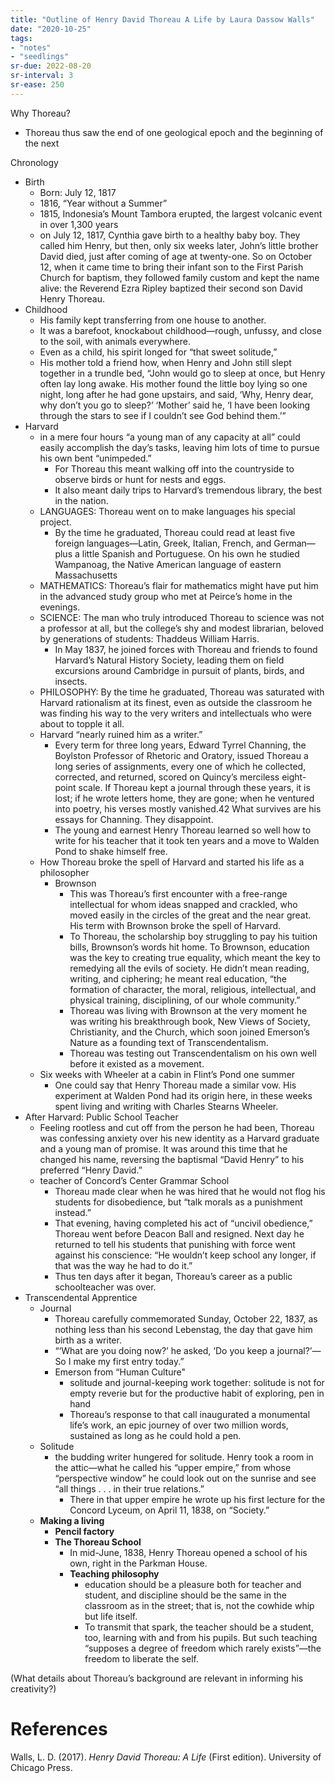 ```yaml
---
title: "Outline of Henry David Thoreau A Life by Laura Dassow Walls"
date: "2020-10-25"
tags:
- "notes"
- "seedlings"
sr-due: 2022-08-20
sr-interval: 3
sr-ease: 250
---
```


Why Thoreau?

- Thoreau thus saw the end of one geological epoch and the beginning of the next

Chronology

- Birth
   - Born: July 12, 1817
   - 1816, “Year without a Summer”
   - 1815, Indonesia’s Mount Tambora erupted, the largest volcanic event in over 1,300 years
   - on July 12, 1817, Cynthia gave birth to a healthy baby boy. They called him Henry, but then, only six weeks later, John’s little brother David died, just after coming of age at twenty-one. So on October 12, when it came time to bring their infant son to the First Parish Church for baptism, they followed family custom and kept the name alive: the Reverend Ezra Ripley baptized their second son David Henry Thoreau.
- Childhood
   - His family kept transferring from one house to another.
   - It was a barefoot, knockabout childhood—rough, unfussy, and close to the soil, with animals everywhere.
   - Even as a child, his spirit longed for “that sweet solitude,”
   - His mother told a friend how, when Henry and John still slept together in a trundle bed, “John would go to sleep at once, but Henry often lay long awake. His mother found the little boy lying so one night, long after he had gone upstairs, and said, ‘Why, Henry dear, why don’t you go to sleep?’ ‘Mother’ said he, ‘I have been looking through the stars to see if I couldn’t see God behind them.’”
- Harvard
   - in a mere four hours “a young man of any capacity at all” could easily accomplish the day’s tasks, leaving him lots of time to pursue his own bent “unimpeded.”
      - For Thoreau this meant walking off into the countryside to observe birds or hunt for nests and eggs.
      - It also meant daily trips to Harvard’s tremendous library, the best in the nation.
   - LANGUAGES: Thoreau went on to make languages his special project.
      - By the time he graduated, Thoreau could read at least five foreign languages—Latin, Greek, Italian, French, and German—plus a little Spanish and Portuguese. On his own he studied Wampanoag, the Native American language of eastern Massachusetts
   - MATHEMATICS: Thoreau’s flair for mathematics might have put him in the advanced study group who met at Peirce’s home in the evenings.
   - SCIENCE: The man who truly introduced Thoreau to science was not a professor at all, but the college’s shy and modest librarian, beloved by generations of students: Thaddeus William Harris.
      - In May 1837, he joined forces with Thoreau and friends to found Harvard’s Natural History Society, leading them on field excursions around Cambridge in pursuit of plants, birds, and insects.
   - PHILOSOPHY: By the time he graduated, Thoreau was saturated with Harvard rationalism at its finest, even as outside the classroom he was finding his way to the very writers and intellectuals who were about to topple it all.
   - Harvard “nearly ruined him as a writer.”
      - Every term for three long years, Edward Tyrrel Channing, the Boylston Professor of Rhetoric and Oratory, issued Thoreau a long series of assignments, every one of which he collected, corrected, and returned, scored on Quincy’s merciless eight-point scale. If Thoreau kept a journal through these years, it is lost; if he wrote letters home, they are gone; when he ventured into poetry, his verses mostly vanished.42 What survives are his essays for Channing. They disappoint.
      - The young and earnest Henry Thoreau learned so well how to write for his teacher that it took ten years and a move to Walden Pond to shake himself free.
   - How Thoreau broke the spell of Harvard and started his life as a philosopher
      - Brownson
         - This was Thoreau’s first encounter with a free-range intellectual for whom ideas snapped and crackled, who moved easily in the circles of the great and the near great. His term with Brownson broke the spell of Harvard.
         - To Thoreau, the scholarship boy struggling to pay his tuition bills, Brownson’s words hit home. To Brownson, education was the key to creating true equality, which meant the key to remedying all the evils of society. He didn’t mean reading, writing, and ciphering; he meant real education, “the formation of character, the moral, religious, intellectual, and physical training, disciplining, of our whole community.”
         - Thoreau was living with Brownson at the very moment he was writing his breakthrough book, New Views of Society, Christianity, and the Church, which soon joined Emerson’s Nature as a founding text of Transcendentalism.
         - Thoreau was testing out Transcendentalism on his own well before it existed as a movement.
   - Six weeks with Wheeler at a cabin in Flint’s Pond one summer
      - One could say that Henry Thoreau made a similar vow. His experiment at Walden Pond had its origin here, in these weeks spent living and writing with Charles Stearns Wheeler.
- After Harvard: Public School Teacher
   - Feeling rootless and cut off from the person he had been, Thoreau was confessing anxiety over his new identity as a Harvard graduate and a young man of promise. It was around this time that he changed his name, reversing the baptismal “David Henry” to his preferred “Henry David.”
   - teacher of Concord’s Center Grammar School
      - Thoreau made clear when he was hired that he would not flog his students for disobedience, but “talk morals as a punishment instead.”
      - That evening, having completed his act of “uncivil obedience,” Thoreau went before Deacon Ball and resigned. Next day he returned to tell his students that punishing with force went against his conscience: “He wouldn’t keep school any longer, if that was the way he had to do it.”
      - Thus ten days after it began, Thoreau’s career as a public schoolteacher was over.
- Transcendental Apprentice
   - Journal
      - Thoreau carefully commemorated Sunday, October 22, 1837, as nothing less than his second Lebenstag, the day that gave him birth as a writer.
      - “‘What are you doing now?’ he asked, ‘Do you keep a journal?’—So I make my first entry today.”
      - Emerson from “Human Culture"
         - solitude and journal-keeping work together: solitude is not for empty reverie but for the productive habit of exploring, pen in hand
         - Thoreau’s response to that call inaugurated a monumental life’s work, an epic journey of over two million words, sustained as long as he could hold a pen.
   - Solitude
      - the budding writer hungered for solitude. Henry took a room in the attic—what he called his “upper empire,” from whose “perspective window” he could look out on the sunrise and see “all things . . . in their true relations.”
         - There in that upper empire he wrote up his first lecture for the Concord Lyceum, on April 11, 1838, on “Society.”
   - **Making a living**
      - **Pencil factory**
      - **The Thoreau School**
         - In mid-June, 1838, Henry Thoreau opened a school of his own, right in the Parkman House.
         - **Teaching philosophy**
            - education should be a pleasure both for teacher and student, and discipline should be the same in the classroom as in the street; that is, not the cowhide whip but life itself.
            - To transmit that spark, the teacher should be a student, too, learning with and from his pupils. But such teaching “supposes a degree of freedom which rarely exists”—the freedom to liberate the self.

(What details about Thoreau’s background are relevant in informing his creativity?)

# References

Walls, L. D. (2017). _Henry David Thoreau: A Life_ (First edition). University of Chicago Press.

